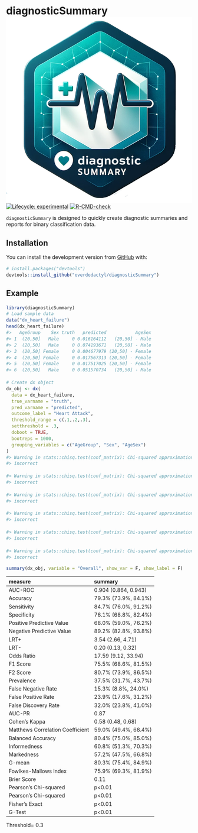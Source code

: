 
<!-- README.md is generated from README.Rmd. Please edit that file -->

# diagnosticSummary <img src="man/figures/logo.png" align="right" />

<!-- badges: start -->

[![Lifecycle:
experimental](https://img.shields.io/badge/lifecycle-experimental-orange.svg)](https://www.tidyverse.org/lifecycle/#experimental)
[![R-CMD-check](https://github.com/overdodactyl/diagnosticSummary/workflows/R-CMD-check/badge.svg)](https://github.com/overdodactyl/diagnosticSummary/actions)
<!-- badges: end -->

`diagnosticSummary` is designed to quickly create diagnostic summaries
and reports for binary classification data.

## Installation

You can install the development version from
[GitHub](https://github.com/) with:

``` r
# install.packages("devtools")
devtools::install_github("overdodactyl/diagnosticSummary")
```

## Example

``` r
library(diagnosticSummary)
# Load sample data
data("dx_heart_failure")
head(dx_heart_failure)
#>   AgeGroup    Sex truth   predicted           AgeSex
#> 1  (20,50]   Male     0 0.016164112   (20,50] - Male
#> 2  (20,50]   Male     0 0.074193671   (20,50] - Male
#> 3  (20,50] Female     0 0.004677979 (20,50] - Female
#> 4  (20,50] Female     0 0.017567313 (20,50] - Female
#> 5  (20,50] Female     0 0.017517025 (20,50] - Female
#> 6  (20,50]   Male     0 0.051570734   (20,50] - Male

# Create dx object
dx_obj <- dx(
  data = dx_heart_failure,
  true_varname = "truth",
  pred_varname = "predicted",
  outcome_label = "Heart Attack",
  threshold_range = c(.1,.2,.3),
  setthreshold = .3,
  doboot = TRUE,
  bootreps = 1000,
  grouping_variables = c("AgeGroup", "Sex", "AgeSex")
)
#> Warning in stats::chisq.test(conf_matrix): Chi-squared approximation may be
#> incorrect

#> Warning in stats::chisq.test(conf_matrix): Chi-squared approximation may be
#> incorrect

#> Warning in stats::chisq.test(conf_matrix): Chi-squared approximation may be
#> incorrect

#> Warning in stats::chisq.test(conf_matrix): Chi-squared approximation may be
#> incorrect

#> Warning in stats::chisq.test(conf_matrix): Chi-squared approximation may be
#> incorrect

#> Warning in stats::chisq.test(conf_matrix): Chi-squared approximation may be
#> incorrect
```

``` r
summary(dx_obj, variable = "Overall", show_var = F, show_label = F)
```

| measure                          | summary              |
|:---------------------------------|:---------------------|
| AUC-ROC                          | 0.904 (0.864, 0.943) |
| Accuracy                         | 79.3% (73.9%, 84.1%) |
| Sensitivity                      | 84.7% (76.0%, 91.2%) |
| Specificity                      | 76.1% (68.8%, 82.4%) |
| Positive Predictive Value        | 68.0% (59.0%, 76.2%) |
| Negative Predictive Value        | 89.2% (82.8%, 93.8%) |
| LRT+                             | 3.54 (2.66, 4.71)    |
| LRT-                             | 0.20 (0.13, 0.32)    |
| Odds Ratio                       | 17.59 (9.12, 33.94)  |
| F1 Score                         | 75.5% (68.6%, 81.5%) |
| F2 Score                         | 80.7% (73.9%, 86.5%) |
| Prevalence                       | 37.5% (31.7%, 43.7%) |
| False Negative Rate              | 15.3% (8.8%, 24.0%)  |
| False Positive Rate              | 23.9% (17.6%, 31.2%) |
| False Discovery Rate             | 32.0% (23.8%, 41.0%) |
| AUC-PR                           | 0.87                 |
| Cohen’s Kappa                    | 0.58 (0.48, 0.68)    |
| Matthews Correlation Coefficient | 59.0% (49.4%, 68.4%) |
| Balanced Accuracy                | 80.4% (75.0%, 85.0%) |
| Informedness                     | 60.8% (51.3%, 70.3%) |
| Markedness                       | 57.2% (47.5%, 66.8%) |
| G-mean                           | 80.3% (75.4%, 84.9%) |
| Fowlkes-Mallows Index            | 75.9% (69.3%, 81.9%) |
| Brier Score                      | 0.11                 |
| Pearson’s Chi-squared            | p\<0.01              |
| Pearson’s Chi-squared            | p\<0.01              |
| Fisher’s Exact                   | p\<0.01              |
| G-Test                           | p\<0.01              |

Threshold= 0.3
